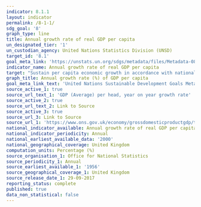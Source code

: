 ```yaml
---
indicator: 8.1.1
layout: indicator
permalink: /8-1-1/
sdg_goal: '8'
graph_type: line
title: Annual growth rate of real GDP per capita
un_designated_tier: '1'
un_custodian_agency: United Nations Statistics Division (UNSD)
target_id: '8.1'
goal_meta_link: 'https://unstats.un.org/sdgs/metadata/files/Metadata-08-01-01.pdf'
indicator_name: Annual growth rate of real GDP per capita
target: "Sustain per capita economic growth in accordance with national circumstances and, in particular, at least 7\_percent gross domestic product growth per annum in the least developed countries"
graph_title: Annual growth rate (%) of GDP per capita
goal_meta_link_text: 'United Nations Sustainable Development Goals Metadata: 8.1.1'
source_active_1: true
source_url_text_1: 'GDP (Average) per head, year on year growth rate'
source_active_2: true
source_url_text_2: Link to Source
source_active_3: true
source_url_3: Link to Source
source_url_1: 'https://www.ons.gov.uk/economy/grossdomesticproductgdp/timeseries/n3y6/qna'
national_indicator_available: Annual growth rate of real GDP per capita
national_indicator_periodicity: Annual
national_earliest_available_data: '2000'
national_geographical_coverage: United Kingdom
computation_units: Percentage (%)
source_organisation_1: Office for National Statistics
source_periodicity_1: Annual
source_earliest_available_1: '1956'
source_geographical_coverage_1: United Kingdom
source_release_date_1: 29-09-2017
reporting_status: complete
published: true
data_non_statistical: false
---
```

